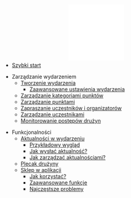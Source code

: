 <a href="/#">
  <img src="assets/logo_lets_map.svg" alt="Let's Map logo" width="150" style="display: block; margin: auto; margin-bottom: -10px;">
</a>

* [Szybki start](quick-start.md?id=szybki-start)

[//]: # (* Lista wydarzeń)
[//]: # (  * [Dołącz do wydarzenia]&#40;&#41;)
[//]: # (  * [Aktualne wydarzenia]&#40;&#41;)
[//]: # (  * [Kopiowanie i resetowanie]&#40;&#41;)
[//]: # (  * [Historia i archiwum]&#40;&#41;)
[//]: # (  * [Ustawienia]&#40;&#41;)

* Zarządzanie wydarzeniem
  * [Tworzenie wydarzenia](event-management/creating-event.md)
    * [Zaawansowane ustawienia wydarzenia](event-management/creating-event.md#_4-zaawansowane-ustawienia-gry)
  * [Zarządzanie kategoriami punktów](event-management/managing-point-categories.md)
  * [Zarządzanie punktami](event-management/managing-points.md)
  * [Zapraszanie uczestników i organizatorów](event-management/inviting-participants-organizers.md)
  * [Zarządzanie uczestnikami](event-management/managing-participants.md)
  * [Monitorowanie postępów drużyn](event-management/scoreboard.md)

[//]: # (* [Zarządzanie kontem]&#40;&#41;)

* Funkcjonalności
  * [Aktualności w wydarzeniu](features/notifications.md#aktualności-w-wydarzeniu)
    * [Przykładowy wygląd](features/notifications.md#przykładowy-wygląd-aktualności)
    * [Jak wysłać aktualność?](features/notifications.md#jak-wysłać-aktualności)
    * [Jak zarządzać aktualnościami?](features/notifications.md#jak-zarządzać-aktualnościami)
  * [Plecak drużyny](features/backpack.md?id=plecak-drużyny)
  * [Sklep w aplikacji](features/market.md?id=sklep-w-aplikacji)
      * [Jak korzystać?](features/market.md#jak-korzystać-ze-sklepu)
      * [Zaawansowane funkcje](features/market.md#zaawansowane-funkcje)
      * [Najczęstsze problemy](features/market.md#najczęstsze-problemy)

[//]: # (* [Masz pytania?]&#40;&#41;)

[//]: # (* Poradniki)
[//]: # (  *  [Jak stworzyć pierwsze wydarzenie?]&#40;tutorials/first-event.md&#41;)
